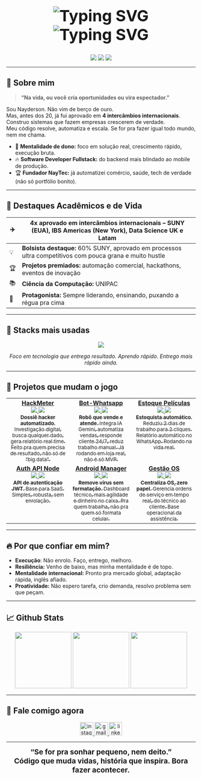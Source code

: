 

<h1 align="center" style="font-size:2.6rem;">
   <img src="https://readme-typing-svg.demolab.com?font=Fira+Code&weight=700&size=28&duration=3000&pause=800&color=E4405F&center=true&vCenter=true&width=800&lines=Nayderson+Oliveira" alt="Typing SVG" />

  <img src="https://readme-typing-svg.demolab.com?font=Fira+Code&weight=800&size=31&duration=2800&pause=1200&color=E4405F&center=true&vCenter=true&width=900&lines=Evoluir+%C3%A9+Lei.;Aqui+%C3%A9+Nayderson.;Software+Developer+Fullstack.;Aprovado+4x+Interc%C3%A2mbio+Internacional.;Automatize%2C+escale%2C+domine." alt="Typing SVG" />
</h1>

<p align="center">
  <img src="https://img.shields.io/badge/%F0%9F%8C%8D%20%20Barbacena/MG-222831?style=for-the-badge&logo=homeassistant&logoColor=white" />
  <img src="https://img.shields.io/badge/%F0%9F%8F%86%20Aprovado%204x%20Intercambio-E4405F?style=for-the-badge&logo=airplane&logoColor=white" />
  <img src="https://komarev.com/ghpvc/?username=Nerdzter&style=for-the-badge&color=222831" />
</p>

---

## 🚀 Sobre mim

> <b>“Na vida, ou você cria oportunidades ou vira espectador.”</b>

Sou Nayderson. Não vim de berço de ouro.  
Mas, antes dos 20, já fui aprovado em **4 intercâmbios internacionais**.  
Construo sistemas que fazem empresas crescerem de verdade.  
Meu código resolve, automatiza e escala. Se for pra fazer igual todo mundo, nem me chama.

- 🧠 **Mentalidade de dono:** foco em solução real, crescimento rápido, execução bruta.
- 🔥 **Software Developer Fullstack:** do backend mais blindado ao mobile de produção.
- 🏆 **Fundador NayTec:** já automatizei comércio, saúde, tech de verdade (não só portfólio bonito).

---

## 🥇 Destaques Acadêmicos e de Vida

| ✈️ | **4x aprovado em intercâmbios internacionais** – SUNY (EUA), IBS Americas (New York), Data Science UK e Latam |
|----|------------------------------------------------------------------------------------------------------------------|
| 💡 | **Bolsista destaque:** 60% SUNY, aprovado em processos ultra competitivos com pouca grana e muito hustle         |
| 🏆 | **Projetos premiados:** automação comercial, hackathons, eventos de inovação                                     |
| 📚 | **Ciência da Computação:** UNIPAC | Barbacena/MG                                                                |
| 🚀 | **Protagonista:** Sempre liderando, ensinando, puxando a régua pra cima                                          |

---

## 🧰 Stacks mais usadas

<div align="center">
  <img src="https://skillicons.dev/icons?i=python,java,flutter,js,ts,nodejs,react,firebase,mysql,sqlite,dart,html,css,bash,git,linux" />
</div>
<p align="center"><i>Foco em tecnologia que entrega resultado. Aprendo rápido. Entrego mais rápido ainda.</i></p>

---

## 🦾 Projetos que mudam o jogo

<table width="100%">
  <tr>
    <td width="32%" valign="top" align="center">
      <a href="https://github.com/Nerdzter/HackMeter">
        <b>HackMeter</b><br>
        <img src="https://img.shields.io/badge/-Node.js-222?style=flat&logo=nodedotjs" /> 
        <img src="https://img.shields.io/badge/-Python-222?style=flat&logo=python" /><br>
        <sub><b>Dossiê hacker automatizado.</b> Investigação digital, busca qualquer dado, gera relatório real time. Feito pra quem precisa de resultado, não só de “big data”.</sub>
      </a>
    </td>
    <td width="32%" valign="top" align="center">
      <a href="https://github.com/Nerdzter/Bot-Whatsapp">
        <b>Bot-Whatsapp</b><br>
        <img src="https://img.shields.io/badge/-n8n-222?style=flat&logo=n8n" />
        <img src="https://img.shields.io/badge/-Docker-222?style=flat&logo=docker" /><br>
        <sub><b>Robô que vende e atende.</b> Integra IA Gemini, automatiza vendas, responde cliente 24/7, reduz trabalho manual. Já rodando em loja real, não é só MVP.</sub>
      </a>
    </td>
    <td width="32%" valign="top" align="center">
      <a href="https://github.com/Nerdzter/EstoquePeliculas">
        <b>Estoque Películas</b><br>
        <img src="https://img.shields.io/badge/-Flutter-222?style=flat&logo=flutter" />
        <img src="https://img.shields.io/badge/-SQLite-222?style=flat&logo=sqlite" /><br>
        <sub><b>Estoquista automático.</b> Reduziu 2 dias de trabalho para 2 cliques. Relatório automático no WhatsApp. Rodando na vida real. </sub>
      </a>
    </td>
  </tr>
  <tr>
    <td width="32%" valign="top" align="center">
      <a href="https://github.com/Nerdzter/auth-api-node">
        <b>Auth API Node</b><br>
        <img src="https://img.shields.io/badge/-Node.js-222?style=flat&logo=nodedotjs" />
        <img src="https://img.shields.io/badge/-MongoDB-222?style=flat&logo=mongodb" /><br>
        <sub><b>API de autenticação JWT.</b> Base para SaaS. Simples, robusta, sem enrolação.</sub>
      </a>
    </td>
    <td width="32%" valign="top" align="center">
      <a href="https://github.com/Nerdzter/NayTec-Android-Manager">
        <b>Android Manager</b><br>
        <img src="https://img.shields.io/badge/-Electron-222?style=flat&logo=electron" />
        <img src="https://img.shields.io/badge/-ADB-222?style=flat&logo=android" /><br>
        <sub><b>Remove vírus sem formatação.</b> Dashboard técnico, mais agilidade e dinheiro no caixa. Pra quem trabalha, não pra quem só formata celular.</sub>
      </a>
    </td>
    <td width="32%" valign="top" align="center">
      <a href="https://github.com/Nerdzter/gest-oOS">
        <b>Gestão OS</b><br>
        <img src="https://img.shields.io/badge/-Flutter-222?style=flat&logo=flutter" />
        <img src="https://img.shields.io/badge/-Firebase-222?style=flat&logo=firebase" /><br>
        <sub><b>Centraliza OS, zero papel.</b> Gerencia ordens de serviço em tempo real, do técnico ao cliente. Base operacional da assistência.</sub>
      </a>
    </td>
  </tr>
</table>

---

## 🔥 Por que confiar em mim?

- **Execução**: Não enrolo. Faço, entrego, melhoro.  
- **Resiliência:** Venho de baixo, mas minha mentalidade é de topo.
- **Mentalidade internacional:** Pronto pra mercado global, adaptação rápida, inglês afiado.
- **Proatividade:** Não espero tarefa, crio demanda, resolvo problema sem que peçam.

---

## 📈 Github Stats

<p align="center">
  <img src="https://github-readme-stats.vercel.app/api/top-langs?username=Nerdzter&layout=compact&card_width=320&langs_count=7&theme=dracula&hide_border=false" height="150" />
  <img src="https://streak-stats.demolab.com?user=Nerdzter&mode=daily&theme=dracula&hide_border=false&border_radius=5" height="150" />
  <img src="https://github-readme-stats.vercel.app/api?username=Nerdzter&show_icons=true&include_all_commits=true&count_private=true&theme=dracula&hide_border=false" height="150" />
</p>

---

## 💼 Fale comigo agora

<div align="center">
  <a href="https://instagram.com/eunayderson" target="_blank">
    <img src="https://img.shields.io/static/v1?message=Instagram&logo=instagram&label=&color=E4405F&logoColor=white&labelColor=&style=for-the-badge" height="35" alt="instagram logo"/>
  </a>
  <a href="mailto:nayderson.contato@gmail.com">
    <img src="https://img.shields.io/static/v1?message=Gmail&logo=gmail&label=&color=D14836&logoColor=white&labelColor=&style=for-the-badge" height="35" alt="gmail logo"/>
  </a>
  <a href="https://br.linkedin.com/in/nayderson-oliveira-751ba6217" target="_blank">
    <img src="https://img.shields.io/static/v1?message=LinkedIn&logo=linkedin&label=&color=0077B5&logoColor=white&labelColor=&style=for-the-badge" height="35" alt="linkedin logo"/>
  </a>
</div>

---

<div align="center" style="font-size:1.2rem;font-weight:700;">
  <b>“Se for pra sonhar pequeno, nem deito.”<br>
  Código que muda vidas, história que inspira. Bora fazer acontecer.</b>
</div>
